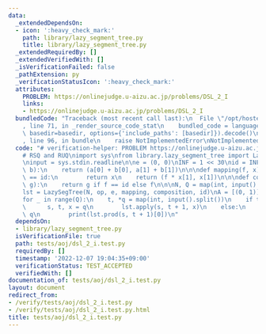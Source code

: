```yaml
---
data:
  _extendedDependsOn:
  - icon: ':heavy_check_mark:'
    path: library/lazy_segment_tree.py
    title: library/lazy_segment_tree.py
  _extendedRequiredBy: []
  _extendedVerifiedWith: []
  _isVerificationFailed: false
  _pathExtension: py
  _verificationStatusIcon: ':heavy_check_mark:'
  attributes:
    PROBLEM: https://onlinejudge.u-aizu.ac.jp/problems/DSL_2_I
    links:
    - https://onlinejudge.u-aizu.ac.jp/problems/DSL_2_I
  bundledCode: "Traceback (most recent call last):\n  File \"/opt/hostedtoolcache/PyPy/3.7.13/x64/site-packages/onlinejudge_verify/documentation/build.py\"\
    , line 71, in _render_source_code_stat\n    bundled_code = language.bundle(stat.path,\
    \ basedir=basedir, options={'include_paths': [basedir]}).decode()\n  File \"/opt/hostedtoolcache/PyPy/3.7.13/x64/site-packages/onlinejudge_verify/languages/python.py\"\
    , line 96, in bundle\n    raise NotImplementedError\nNotImplementedError\n"
  code: "# verification-helper: PROBLEM https://onlinejudge.u-aizu.ac.jp/problems/DSL_2_I\n\
    # RSQ and RUQ\nimport sys\nfrom library.lazy_segment_tree import LazySegTree\n\
    \ninput = sys.stdin.readline\n\ne = (0, 0)\nINF = 1 << 30\nid = INF\n\n\ndef op(a,\
    \ b):\n    return (a[0] + b[0], a[1] + b[1])\n\n\ndef mapping(f, x):\n    if f\
    \ == id:\n        return x\n    return (f * x[1], x[1])\n\n\ndef composition(f,\
    \ g):\n    return g if f == id else f\n\n\nN, Q = map(int, input().split())\n\
    lst = LazySegTree(N, op, e, mapping, composition, id)\nA = [(0, 1)] * N\nlst.build(A)\n\
    for _ in range(Q):\n    t, *q = map(int, input().split())\n    if t == 0:\n  \
    \      s, t, x = q\n        lst.apply(s, t + 1, x)\n    else:\n        s, t =\
    \ q\n        print(lst.prod(s, t + 1)[0])\n"
  dependsOn:
  - library/lazy_segment_tree.py
  isVerificationFile: true
  path: tests/aoj/dsl_2_i.test.py
  requiredBy: []
  timestamp: '2022-12-07 19:04:35+09:00'
  verificationStatus: TEST_ACCEPTED
  verifiedWith: []
documentation_of: tests/aoj/dsl_2_i.test.py
layout: document
redirect_from:
- /verify/tests/aoj/dsl_2_i.test.py
- /verify/tests/aoj/dsl_2_i.test.py.html
title: tests/aoj/dsl_2_i.test.py
---
```

